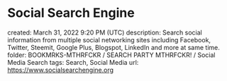 # Social Search Engine

created: March 31, 2022 9:20 PM (UTC)
description: Search social information from multiple social networking sites including Facebook, Twitter, Steemit, Google Plus, Blogspot, LinkedIn and more at same time.
folder: BOOKMRKS-MTHRFCKR / SEARCH PARTY MTHRFCKR! / Social Media Search
tags: Search, Social Media
url: https://www.socialsearchengine.org